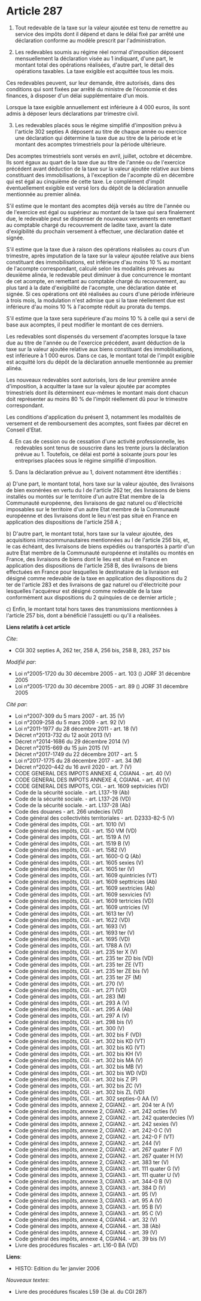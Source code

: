 # Article 287

1. Tout redevable de la taxe sur la valeur ajoutée est tenu de remettre au service des impôts dont il dépend et dans le délai
fixé par arrêté une déclaration conforme au modèle prescrit par l'administration.

2. Les redevables soumis au régime réel normal d'imposition déposent mensuellement la déclaration visée au 1 indiquant, d'une
part, le montant total des opérations réalisées, d'autre part, le détail des opérations taxables. La taxe exigible est
acquittée tous les mois.

Ces redevables peuvent, sur leur demande, être autorisés, dans des conditions qui sont fixées par arrêté du ministre de
l'économie et des finances, à disposer d'un délai supplémentaire d'un mois.

Lorsque la taxe exigible annuellement est inférieure à 4 000 euros, ils sont admis à déposer leurs déclarations par trimestre
civil.

3. Les redevables placés sous le régime simplifié d'imposition prévu à l'article 302 septies A déposent au titre de chaque
année ou exercice une déclaration qui détermine la taxe due au titre de la période et le montant des acomptes trimestriels
pour la période ultérieure.

Des acomptes trimestriels sont versés en avril, juillet, octobre et décembre. Ils sont égaux au quart de la taxe due au titre
de l'année ou de l'exercice précédent avant déduction de la taxe sur la valeur ajoutée relative aux biens constituant des
immobilisations, à l'exception de l'acompte dû en décembre qui est égal au cinquième de cette taxe. Le complément d'impôt
éventuellement exigible est versé lors du dépôt de la déclaration annuelle mentionnée au premier alinéa.

S'il estime que le montant des acomptes déjà versés au titre de l'année ou de l'exercice est égal ou supérieur au montant de
la taxe qui sera finalement due, le redevable peut se dispenser de nouveaux versements en remettant au comptable chargé du
recouvrement de ladite taxe, avant la date d'exigibilité du prochain versement à effectuer, une déclaration datée et signée.

S'il estime que la taxe due à raison des opérations réalisées au cours d'un trimestre, après imputation de la taxe sur la
valeur ajoutée relative aux biens constituant des immobilisations, est inférieure d'au moins 10 % au montant de l'acompte
correspondant, calculé selon les modalités prévues au deuxième alinéa, le redevable peut diminuer à due concurrence le
montant de cet acompte, en remettant au comptable chargé du recouvrement, au plus tard à la date d'exigibilité de l'acompte,
une déclaration datée et signée. Si ces opérations ont été réalisées au cours d'une période inférieure à trois mois, la
modulation n'est admise que si la taxe réellement due est inférieure d'au moins 10 % à l'acompte réduit au prorata du temps.

S'il estime que la taxe sera supérieure d'au moins 10 % à celle qui a servi de base aux acomptes, il peut modifier le montant
de ces derniers.

Les redevables sont dispensés du versement d'acomptes lorsque la taxe due au titre de l'année ou de l'exercice précédent,
avant déduction de la taxe sur la valeur ajoutée relative aux biens constituant des immobilisations, est inférieure à 1 000
euros. Dans ce cas, le montant total de l'impôt exigible est acquitté lors du dépôt de la déclaration annuelle mentionnée au
premier alinéa.

Les nouveaux redevables sont autorisés, lors de leur première année d'imposition, à acquitter la taxe sur la valeur ajoutée
par acomptes trimestriels dont ils déterminent eux-mêmes le montant mais dont chacun doit représenter au moins 80 % de
l'impôt réellement dû pour le trimestre correspondant.

Les conditions d'application du présent 3, notamment les modalités de versement et de remboursement des acomptes, sont fixées
par décret en Conseil d'Etat.

4. En cas de cession ou de cessation d'une activité professionnelle, les redevables sont tenus de souscrire dans les trente
jours la déclaration prévue au 1. Toutefois, ce délai est porté à soixante jours pour les entreprises placées sous le régime
simplifié d'imposition.

5. Dans la déclaration prévue au 1, doivent notamment être identifiés :

a) D'une part, le montant total, hors taxe sur la valeur ajoutée, des livraisons de bien exonérées en vertu du I de l'article
262 ter, des livraisons de biens installés ou montés sur le territoire d'un autre Etat membre de la Communauté européenne,
des livraisons de gaz naturel ou d'électricité imposables sur le territoire d'un autre Etat membre de la Communauté
européenne et des livraisons dont le lieu n'est pas situé en France en application des dispositions de l'article 258 A ;

b) D'autre part, le montant total, hors taxe sur la valeur ajoutée, des acquisitions intracommunautaires mentionnées au I de
l'article 256 bis, et, le cas échéant, des livraisons de biens expédiés ou transportés à partir d'un autre Etat membre de la
Communauté européenne et installés ou montés en France, des livraisons de biens dont le lieu est situé en France en
application des dispositions de l'article 258 B, des livraisons de biens effectuées en France pour lesquelles le destinataire
de la livraison est désigné comme redevable de la taxe en application des dispositions du 2 ter de l'article 283 et des
livraisons de gaz naturel ou d'électricité pour lesquelles l'acquéreur est désigné comme redevable de la taxe conformément
aux dispositions du 2 quinquies de ce dernier article ;

c) Enfin, le montant total hors taxes des transmissions mentionnées à l'article 257 bis, dont a bénéficié l'assujetti ou
qu'il a réalisées.

**Liens relatifs à cet article**

_Cite_:

  - CGI 302 septies A, 262 ter, 258 A, 256 bis, 258 B, 283, 257 bis

_Modifié par_:

  - Loi n°2005-1720 du 30 décembre 2005 - art. 103 () JORF 31 décembre 2005
  - Loi n°2005-1720 du 30 décembre 2005 - art. 89 () JORF 31 décembre 2005

_Cité par_:

  - Loi n°2007-309 du 5 mars 2007 - art. 35 (V)
  - Loi n°2009-258 du 5 mars 2009 - art. 92 (V)
  - Loi n°2011-1977 du 28 décembre 2011 - art. 18 (V)
  - Décret n°2013-732 du 12 août 2013 (V)
  - Décret n°2014-1686 du 29 décembre 2014 (V)
  - Décret n°2015-669 du 15 juin 2015 (V)
  - Décret n°2017-1749 du 22 décembre 2017 - art. 5
  - Loi n°2017-1775 du 28 décembre 2017 - art. 34 (M)
  - Décret n°2020-442 du 16 avril 2020 - art. 7 (V)
  - CODE GENERAL DES IMPOTS ANNEXE 4, CGIAN4. - art. 40 (V)
  - CODE GENERAL DES IMPOTS ANNEXE 4, CGIAN4. - art. 41 (V)
  - CODE GENERAL DES IMPOTS, CGI. - art. 1609 septvicies (VD)
  - Code de la sécurité sociale. - art. L137-19 (Ab)
  - Code de la sécurité sociale. - art. L137-26 (VD)
  - Code de la sécurité sociale. - art. L137-28 (Ab)
  - Code des douanes - art. 266 undecies (VD)
  - Code général des collectivités territoriales - art. D2333-82-5 (V)
  - Code général des impôts, CGI. - art. 1010 (V)
  - Code général des impôts, CGI. - art. 150 VM (VD)
  - Code général des impôts, CGI. - art. 1519 A (V)
  - Code général des impôts, CGI. - art. 1519 B (V)
  - Code général des impôts, CGI. - art. 1582 (V)
  - Code général des impôts, CGI. - art. 1600-0 Q (Ab)
  - Code général des impôts, CGI. - art. 1605 sexies (V)
  - Code général des impôts, CGI. - art. 1605 ter (V)
  - Code général des impôts, CGI. - art. 1609 quintricies (VT)
  - Code général des impôts, CGI. - art. 1609 septtricies (Ab)
  - Code général des impôts, CGI. - art. 1609 sextricies (Ab)
  - Code général des impôts, CGI. - art. 1609 sexvicies (V)
  - Code général des impôts, CGI. - art. 1609 tertricies (VD)
  - Code général des impôts, CGI. - art. 1609 untricies (V)
  - Code général des impôts, CGI. - art. 1613 ter (V)
  - Code général des impôts, CGI. - art. 1622 (VD)
  - Code général des impôts, CGI. - art. 1693 (V)
  - Code général des impôts, CGI. - art. 1693 ter (V)
  - Code général des impôts, CGI. - art. 1695 (VD)
  - Code général des impôts, CGI. - art. 1788 A (V)
  - Code général des impôts, CGI. - art. 235 ter X (V)
  - Code général des impôts, CGI. - art. 235 ter ZD bis (VD)
  - Code général des impôts, CGI. - art. 235 ter ZE (VT)
  - Code général des impôts, CGI. - art. 235 ter ZE bis (V)
  - Code général des impôts, CGI. - art. 235 ter ZF (M)
  - Code général des impôts, CGI. - art. 270 (V)
  - Code général des impôts, CGI. - art. 271 (VD)
  - Code général des impôts, CGI. - art. 283 (M)
  - Code général des impôts, CGI. - art. 293 A (V)
  - Code général des impôts, CGI. - art. 295 A (Ab)
  - Code général des impôts, CGI. - art. 297 A (V)
  - Code général des impôts, CGI. - art. 298 bis (V)
  - Code général des impôts, CGI. - art. 300 (V)
  - Code général des impôts, CGI. - art. 302 bis F (VD)
  - Code général des impôts, CGI. - art. 302 bis KD (VT)
  - Code général des impôts, CGI. - art. 302 bis KG (VT)
  - Code général des impôts, CGI. - art. 302 bis KH (V)
  - Code général des impôts, CGI. - art. 302 bis MA (V)
  - Code général des impôts, CGI. - art. 302 bis MB (V)
  - Code général des impôts, CGI. - art. 302 bis WD (VD)
  - Code général des impôts, CGI. - art. 302 bis Z (P)
  - Code général des impôts, CGI. - art. 302 bis ZC (V)
  - Code général des impôts, CGI. - art. 302 bis ZL (VD)
  - Code général des impôts, CGI. - art. 302 septies-0 AA (V)
  - Code général des impôts, annexe 2, CGIAN2. - art. 204 ter A (V)
  - Code général des impôts, annexe 2, CGIAN2. - art. 242 octies (V)
  - Code général des impôts, annexe 2, CGIAN2. - art. 242 quaterdecies (V)
  - Code général des impôts, annexe 2, CGIAN2. - art. 242 sexies (V)
  - Code général des impôts, annexe 2, CGIAN2. - art. 242-0 C (V)
  - Code général des impôts, annexe 2, CGIAN2. - art. 242-0 F (VT)
  - Code général des impôts, annexe 2, CGIAN2. - art. 244 (V)
  - Code général des impôts, annexe 2, CGIAN2. - art. 267 quater F (V)
  - Code général des impôts, annexe 2, CGIAN2. - art. 267 quater H (V)
  - Code général des impôts, annexe 2, CGIAN2. - art. 383 ter (V)
  - Code général des impôts, annexe 3, CGIAN3. - art. 111 quater G (V)
  - Code général des impôts, annexe 3, CGIAN3. - art. 111 quater U (V)
  - Code général des impôts, annexe 3, CGIAN3. - art. 344-0 B (V)
  - Code général des impôts, annexe 3, CGIAN3. - art. 384 D (V)
  - Code général des impôts, annexe 3, CGIAN3. - art. 95 (V)
  - Code général des impôts, annexe 3, CGIAN3. - art. 95 A (V)
  - Code général des impôts, annexe 3, CGIAN3. - art. 95 B (V)
  - Code général des impôts, annexe 3, CGIAN3. - art. 95 C (V)
  - Code général des impôts, annexe 4, CGIAN4. - art. 32 (V)
  - Code général des impôts, annexe 4, CGIAN4. - art. 38 (Ab)
  - Code général des impôts, annexe 4, CGIAN4. - art. 39 (V)
  - Code général des impôts, annexe 4, CGIAN4. - art. 39 bis (V)
  - Livre des procédures fiscales - art. L16-0 BA (VD)

**Liens**:

  - HISTO: Edition du 1er janvier 2006

_Nouveaux textes_:

  - Livre des procédures fiscales L59 (3è al. du CGI 287)
